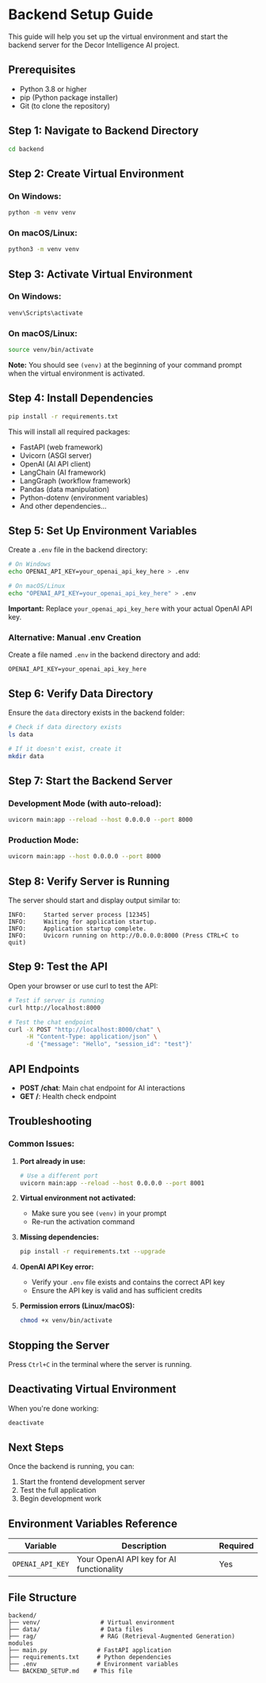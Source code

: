 # Backend Setup Guide

This guide will help you set up the virtual environment and start the backend server for the Decor Intelligence AI project.

## Prerequisites

- Python 3.8 or higher
- pip (Python package installer)
- Git (to clone the repository)

## Step 1: Navigate to Backend Directory

```bash
cd backend
```

## Step 2: Create Virtual Environment

### On Windows:

```bash
python -m venv venv
```

### On macOS/Linux:

```bash
python3 -m venv venv
```

## Step 3: Activate Virtual Environment

### On Windows:

```bash
venv\Scripts\activate
```

### On macOS/Linux:

```bash
source venv/bin/activate
```

**Note:** You should see `(venv)` at the beginning of your command prompt when the virtual environment is activated.

## Step 4: Install Dependencies

```bash
pip install -r requirements.txt
```

This will install all required packages:

- FastAPI (web framework)
- Uvicorn (ASGI server)
- OpenAI (AI API client)
- LangChain (AI framework)
- LangGraph (workflow framework)
- Pandas (data manipulation)
- Python-dotenv (environment variables)
- And other dependencies...

## Step 5: Set Up Environment Variables

Create a `.env` file in the backend directory:

```bash
# On Windows
echo OPENAI_API_KEY=your_openai_api_key_here > .env

# On macOS/Linux
echo "OPENAI_API_KEY=your_openai_api_key_here" > .env
```

**Important:** Replace `your_openai_api_key_here` with your actual OpenAI API key.

### Alternative: Manual .env Creation

Create a file named `.env` in the backend directory and add:

```env
OPENAI_API_KEY=your_openai_api_key_here
```

## Step 6: Verify Data Directory

Ensure the `data` directory exists in the backend folder:

```bash
# Check if data directory exists
ls data

# If it doesn't exist, create it
mkdir data
```

## Step 7: Start the Backend Server

### Development Mode (with auto-reload):

```bash
uvicorn main:app --reload --host 0.0.0.0 --port 8000
```

### Production Mode:

```bash
uvicorn main:app --host 0.0.0.0 --port 8000
```

## Step 8: Verify Server is Running

The server should start and display output similar to:

```
INFO:     Started server process [12345]
INFO:     Waiting for application startup.
INFO:     Application startup complete.
INFO:     Uvicorn running on http://0.0.0.0:8000 (Press CTRL+C to quit)
```

## Step 9: Test the API

Open your browser or use curl to test the API:

```bash
# Test if server is running
curl http://localhost:8000

# Test the chat endpoint
curl -X POST "http://localhost:8000/chat" \
     -H "Content-Type: application/json" \
     -d '{"message": "Hello", "session_id": "test"}'
```

## API Endpoints

- **POST /chat**: Main chat endpoint for AI interactions
- **GET /**: Health check endpoint

## Troubleshooting

### Common Issues:

1. **Port already in use:**

   ```bash
   # Use a different port
   uvicorn main:app --reload --host 0.0.0.0 --port 8001
   ```

2. **Virtual environment not activated:**

   - Make sure you see `(venv)` in your prompt
   - Re-run the activation command

3. **Missing dependencies:**

   ```bash
   pip install -r requirements.txt --upgrade
   ```

4. **OpenAI API Key error:**

   - Verify your `.env` file exists and contains the correct API key
   - Ensure the API key is valid and has sufficient credits

5. **Permission errors (Linux/macOS):**
   ```bash
   chmod +x venv/bin/activate
   ```

## Stopping the Server

Press `Ctrl+C` in the terminal where the server is running.

## Deactivating Virtual Environment

When you're done working:

```bash
deactivate
```

## Next Steps

Once the backend is running, you can:

1. Start the frontend development server
2. Test the full application
3. Begin development work

## Environment Variables Reference

| Variable         | Description                              | Required |
| ---------------- | ---------------------------------------- | -------- |
| `OPENAI_API_KEY` | Your OpenAI API key for AI functionality | Yes      |

## File Structure

```
backend/
├── venv/                 # Virtual environment
├── data/                 # Data files
├── rag/                  # RAG (Retrieval-Augmented Generation) modules
├── main.py              # FastAPI application
├── requirements.txt     # Python dependencies
├── .env                 # Environment variables
└── BACKEND_SETUP.md    # This file
```

